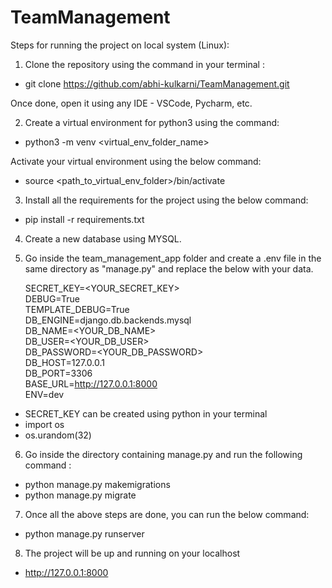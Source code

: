 # TeamManagement

Steps for running the project on local system (Linux):

1) Clone the repository using the command in your terminal :
- git clone https://github.com/abhi-kulkarni/TeamManagement.git

Once done, open it using any IDE - VSCode, Pycharm, etc. 

2) Create a virtual environment for python3 using the command:
- python3 -m venv <virtual_env_folder_name> 

Activate your virtual environment using the below command:
- source <path_to_virtual_env_folder>/bin/activate

3) Install all the requirements for the project using the below command:
- pip install -r requirements.txt

4) Create a new database using MYSQL.

5) Go inside the team_management_app folder and create a .env file in the same directory as "manage.py" and replace the below with your data. 

    SECRET_KEY=<YOUR_SECRET_KEY> <br />
    DEBUG=True <br />
    TEMPLATE_DEBUG=True <br />
    DB_ENGINE=django.db.backends.mysql <br />
    DB_NAME=<YOUR_DB_NAME> <br />
    DB_USER=<YOUR_DB_USER> <br />
    DB_PASSWORD=<YOUR_DB_PASSWORD> <br />
    DB_HOST=127.0.0.1 <br />
    DB_PORT=3306 <br />
    BASE_URL=http://127.0.0.1:8000 <br />
    ENV=dev <br />

- SECRET_KEY can be created using python in your terminal
- import os
- os.urandom(32)

6) Go inside the directory containing manage.py and run the following command :
- python manage.py makemigrations
- python manage.py migrate

7) Once all the above steps are done, you can run the below command:
- python manage.py runserver

8) The project will be up and running on your localhost 
- http://127.0.0.1:8000